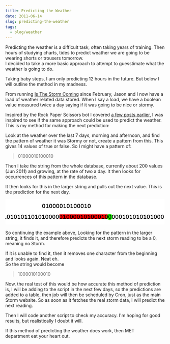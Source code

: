 ```yaml
---
title: Predicting the Weather
date: 2011-06-14
slug: predicting-the-weather
tags:
  - blog/weather
---
```


Predicting the weather is a difficult task, often taking years of training. Then hours of studying charts, tides to predict weather we are going to be wearing shorts or trousers tomorrow.  
I decided to take a more basic approach to attempt to guesstimate what the weather is going to do.

Taking baby steps, I am only predicting 12 hours in the future. But below I will outline the method in my madness.

From running [Is The Storm Coming](http://www.isthestormcoming.com) since February, Jason and I now have a load of weather related data stored. When I say a load, we have a boolean value measured twice a day saying if it was going to be nice or stormy.

Inspired by the Rock Paper Scissors bot I covered [a few posts earlier](http://snappeh.com/blog/rock-paper-scissors-bot/), I was inspired to see if the same approach could be used to predict the weather.  
This is my method for making the next prediction:

Look at the weather over the last 7 days, morning and afternoon, and find the pattern of weather it was Stormy or not, create a pattern from this. This gives 14 values of true or false. So I might have a pattern of:

> 01000010100010

Then I take the string from the whole database, currently about 200 values (Jun 2011) and growing, at the rate of two a day. It then looks for occurrences of this pattern in the database.

It then looks for this in the larger string and pulls out the next value. This is the prediction for the next day.

![Explaining storm prediction](./images/patterndemo.png 'Pattern Demo')

So continuing the example above, Looking for the pattern in the larger string, it finds it, and therefore predicts the next storm reading to be a 0, meaning no Storm.

If it is unable to find it, then it removes one character from the beginning and looks again. Neat eh.  
So the string would become

> 1000010100010

Now, the real test of this would be how accurate this method of prediction is, I will be adding to the script in the next few days, so the predictions are added to a table, then job will then be scheduled by Cron, just as the main Storm website. So as soon as it fetches the real storm data, I will predict the next reading.

Then I will code another script to check my accuracy. I'm hoping for good results, but realistically I doubt it will.

If this method of predicting the weather does work, then MET department eat your heart out.
